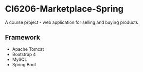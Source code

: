 # CI6206-Marketplace-Spring
A course project - web application for selling and buying products

## Framework
- Apache Tomcat
- Bootstrap 4
- MySQL
- Spring Boot
